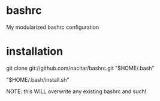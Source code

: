 bashrc
======

My modularized bashrc configuration


installation
============

git clone git://github.com/nacitar/bashrc.git "$HOME/.bash"

"$HOME/.bash/install.sh"

NOTE: this WILL overwrite any existing bashrc and such!
